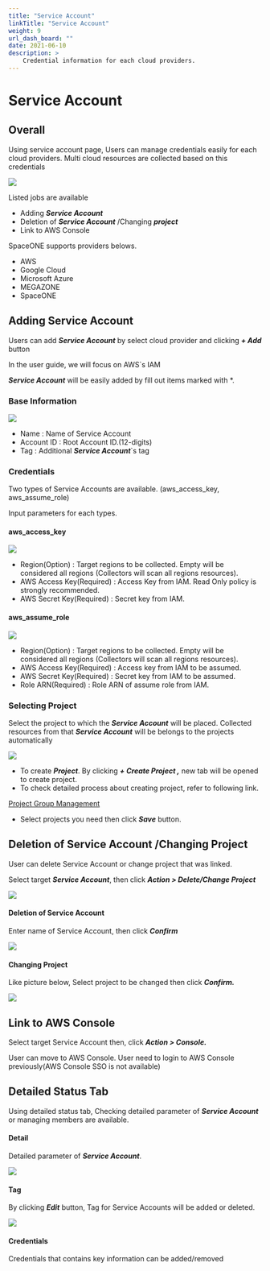 ```yaml
---
title: "Service Account"
linkTitle: "Service Account"
weight: 9
url_dash_board: "" 
date: 2021-06-10
description: >
    Credential information for each cloud providers.
---
```

# Service Account

## Overall

Using service account page, Users can manage credentials easily for each  cloud providers. Multi cloud resources are collected based on this credentials

![](/img/doc/guides/service_account/2020-08-07-4.34.53-2.png)

Listed jobs are available

* Adding _**Service Account**_
* Deletion of _**Service Account**_ /Changing _**project**_
* Link to AWS Console

SpaceONE supports providers belows. 

* AWS
* Google Cloud
* Microsoft Azure
* MEGAZONE
* SpaceONE

## Adding Service Account

Users can add _**Service Account**_ by select cloud provider and clicking _**+ Add**_ button

In the user guide, we will focus on AWS\`s IAM

_**Service Account**_ will be easily added by fill out items marked with \*.

### Base Information

![](/img/doc/guides/service_account/2020-08-07-5.44.58.png)

* Name : Name of Service Account
* Account ID : Root Account ID.\(12-digits\)
* Tag : Additional _**Service Account**_\`s tag

### Credentials

Two types of Service Accounts are available. \(aws\_access\_key, aws\_assume\_role\)

Input parameters for each types. 

#### aws\_access\_key  

![](/img/doc/guides/service_account/2020-08-07-5.48.28.png)

* Region\(Option\) : Target regions to be collected. Empty will be considered all regions \(Collectors will scan all regions resources\).
* AWS Access Key\(Required\) : Access Key from IAM. Read Only policy is strongly recommended.
* AWS Secret Key\(Required\) : Secret key from IAM.

#### aws\_assume\_role

![](/img/doc/guides/service_account/2020-08-07-5.53.33.png)

* Region\(Option\) : Target regions to be collected. Empty will be considered all regions \(Collectors will scan all regions resources\).
* AWS Access Key\(Required\) : Access key from IAM to be assumed.
* AWS Secret Key\(Required\) : Secret key from IAM to be assumed.
* Role ARN\(Required\) : Role ARN of assume role from IAM.

### Selecting Project

Select the project to which the _**Service Account**_ will be placed. Collected resources from that _**Service Account**_ will be belongs to the projects automatically

![](/img/doc/guides/service_account/2020-08-07-6.02.19.png)

* To create _**Project**_. By clicking _**+ Create Project ,**_ new tab will be opened to create project. 
* To check detailed process about creating project, refer to following link.

<div class="my-4">
<a class="btn btn-secondary"
    href="/docs/guides/user_guide/project/project_group_management/"
    target="_blank"
    rel="noopener"
    >Project Group Management</a>
</div>

* Select projects you need then click _**Save**_ button.

## Deletion of Service Account /Changing Project 

User can delete Service Account or change project that was linked.

Select target _**Service Account**_, then click _**Action &gt; Delete/Change Project**_

![](/img/doc/guides/service_account/2020-08-07-6.17.37.png)

#### Deletion of Service Account

Enter name of Service Account, then click _**Confirm**_

![](/img/doc/guides/service_account/2020-08-07-6.21.27.png)

#### Changing Project

Like picture below, Select project to be changed then click _**Confirm.**_

![](/img/doc/guides/service_account/2020-08-07-6.22.47.png)

## Link to AWS Console

Select target Service Account then, click _**Action &gt; Console.**_

User can move to AWS Console. User need to login to AWS Console previously\(AWS Console SSO is not available\)

## Detailed Status Tab

Using detailed status tab, Checking detailed parameter of _**Service Account**_ or managing members are available.

#### Detail 

Detailed parameter of _**Service Account**_.

![](/img/doc/guides/service_account/2020-08-07-6.33.27.png)

#### Tag

By clicking _**Edit**_ button, Tag for Service Accounts will be added or deleted.

![](/img/doc/guides/service_account/2020-08-07-6.54.13.png)

#### Credentials

Credentials that contains key information can be added/removed

####  



